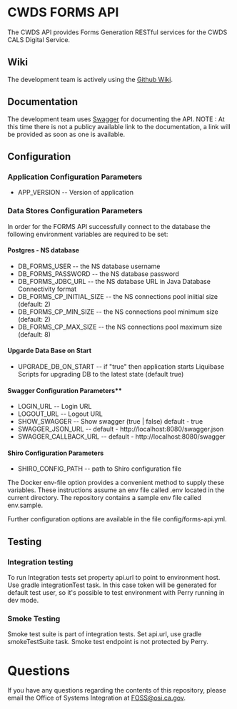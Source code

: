 # CWDS FORMS API

The CWDS API provides Forms Generation RESTful services for the CWDS CALS Digital Service.

## Wiki

The development team is actively using the [Github Wiki](https://github.com/ca-cwds/forms-api/wiki).

## Documentation

The development team uses [Swagger](http://swagger.io/) for documenting the API.
NOTE : At this time there is not a publicy available link to the documentation, a link will be provided as soon as one is available.


## Configuration

### Application Configuration Parameters
- APP_VERSION -- Version of application

### Data Stores Configuration Parameters

In order for the FORMS API successfully connect to the database the following environment variables are required to be set:

#### Postgres - NS database

- DB_FORMS_USER -- the NS database username
- DB_FORMS_PASSWORD -- the NS database password
- DB_FORMS_JDBC_URL -- the NS database URL in Java Database Connectivity format
- DB_FORMS_CP_INITIAL_SIZE -- the NS connections pool iniitial size (default: 2) 
- DB_FORMS_CP_MIN_SIZE -- the NS connections pool minimum size (default: 2)
- DB_FORMS_CP_MAX_SIZE -- the NS connections pool maximum size (default: 8)

#### Upgarde Data Base on Start
- UPGRADE_DB_ON_START -- if "true" then application starts Liquibase Scripts for upgrading DB to the latest state (default true)  

#### Swagger Configuration Parameters**
- LOGIN_URL -- Login URL
- LOGOUT_URL -- Logout URL 
- SHOW_SWAGGER -- Show swagger (true | false) default - true
- SWAGGER_JSON_URL -- default - http://localhost:8080/swagger.json
- SWAGGER_CALLBACK_URL -- default - http://localhost:8080/swagger

#### Shiro Configuration Parameters
- SHIRO_CONFIG_PATH -- path to Shiro configuration file
 
The Docker env-file option provides a convenient method to supply these variables. These instructions assume an env file called .env located in the current directory. The repository contains a sample env file called env.sample.

Further configuration options are available in the file config/forms-api.yml.

## Testing

### Integration testing
To run Integration tests set property api.url to point to environment host. Use gradle integrationTest task. In this case token will be generated for default test user, so it's possible to test environment with Perry running in dev mode.

### Smoke Testing
Smoke test suite is part of integration tests. Set api.url, use gradle smokeTestSuite task. Smoke test endpoint is not protected by Perry.

# Questions

If you have any questions regarding the contents of this repository, please email the Office of Systems Integration at FOSS@osi.ca.gov.
